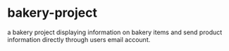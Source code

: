 # bakery-project

a bakery project displaying information on bakery items and send product information directly through users email account.
